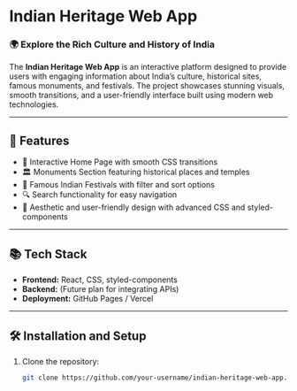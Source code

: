 # **Indian Heritage Web App**

### 🌍 **Explore the Rich Culture and History of India**

The **Indian Heritage Web App** is an interactive platform designed to provide users with engaging information about India’s culture, historical sites, famous monuments, and festivals. The project showcases stunning visuals, smooth transitions, and a user-friendly interface built using modern web technologies.

---

## **🚀 Features**
- 🌟 Interactive Home Page with smooth CSS transitions
- 🏛️ Monuments Section featuring historical places and temples
- 🎉 Famous Indian Festivals with filter and sort options
- 🔍 Search functionality for easy navigation
- 🎨 Aesthetic and user-friendly design with advanced CSS and styled-components

---

## **📚 Tech Stack**
- **Frontend:** React, CSS, styled-components  
- **Backend:** (Future plan for integrating APIs)  
- **Deployment:** GitHub Pages / Vercel  

---

## **🛠️ Installation and Setup**
1. Clone the repository:
   ```bash
   git clone https://github.com/your-username/indian-heritage-web-app.git
